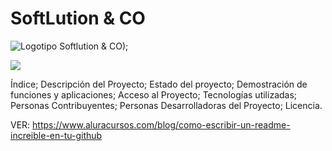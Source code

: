 # SoftLution & CO


![Logotipo Softlution & CO)](https://github.com/user-attachments/assets/4dc8180c-d971-4f43-a982-1674b3cf585b);

<p align="left">
<img src="https://img.shields.io/badge/STATUS-EN%20DESAROLLO-green">
</p>

Índice;
Descripción del Proyecto;
Estado del proyecto;
Demostración de funciones y aplicaciones;
Acceso al Proyecto;
Tecnologías utilizadas;
Personas Contribuyentes;
Personas Desarrolladoras del Proyecto;
Licencia.

VER: https://www.aluracursos.com/blog/como-escribir-un-readme-increible-en-tu-github
